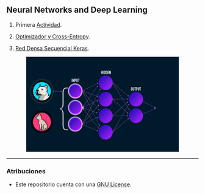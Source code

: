 ## Neural Networks and Deep Learning
1. Primera [Actividad](https://github.com/Jeremy-22/RN/blob/main/Git_y_documentaci%C3%B3n_de_RNA/README.md).

2. [Optimizador y Cross-Entropy](https://github.com/Jeremy-22/RN/blob/main/Optimizador_y_Cross-Entropy/README.md).

3. [Red Densa Secuencial Keras](https://github.com/Jeremy-22/RN/blob/main/Red_densa_con_keras/REAME.md).


<p align="center">
  <img src="r.gif" width="400" height="250" />
</p>

---

### Atribuciones

- Este repositorio cuenta con una  [GNU License](https://github.com/Jeremy-22/RN/blob/main/LICENSE).
